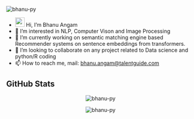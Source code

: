 <p align="left"> <img src= "https://komarev.com/ghpvc/?username=bhanu-py&label=Profile%20views&color=0e75b6&style=flat" alt="bhanu-py" /> </p>

- <img src="https://media.giphy.com/media/hvRJCLFzcasrR4ia7z/giphy.gif" width="25px"> </h2> Hi, I’m Bhanu Angam
- 👀 I’m interested in NLP, Computer Vison and Image Processing
- 🌱 I’m currently working on semantic matching engine based Recommender systems on sentence embeddings from transformers.
- 💞️ I’m looking to collaborate on any project related to Data science and python/R coding
- 📫 How to reach me, mail: bhanu.angam@talentguide.com

<!---
Bhanu-py/Bhanu-py is a ✨ special ✨ repository because its `README.md` (this file) appears on your GitHub profile.
You can click the Preview link to take a look at your changes.
--->  


<h2>GitHub Stats</h2>

<p align="center"> <img src="https://github-readme-stats.vercel.app/api?username=bhanu-py&show_icons=true&theme=gotham" alt="bhanu-py" /> <p align="center"> <img src="https://github-readme-stats.vercel.app/api/top-langs/?username=bhanu-py&show_icons=true&theme=gotham" alt="bhanu-py" />
